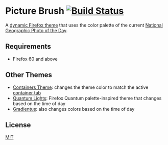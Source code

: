 # Picture Brush [![Build Status](https://travis-ci.org/dguo/picutre-paint.svg?branch=master)](https://travis-ci.org/dguo/picture-paint)
A [dynamic Firefox
theme](https://developer.mozilla.org/en-US/Add-ons/Themes/Theme_concepts#Dynamic_themes)
that uses the color palette of the current [National Geographic Photo of the Day](https://www.nationalgeographic.com/photography/photo-of-the-day/).

## Requirements
* Firefox 60 and above

## Other Themes
* [Containers Theme](https://addons.mozilla.org/en-US/firefox/addon/containers-theme/): changes the theme color to match the active [container tab](https://addons.mozilla.org/en-US/firefox/addon/multi-account-containers/)
* [Quantum Lights](https://addons.mozilla.org/en-US/firefox/addon/quantum-lights-dynamic/): Firefox Quantum palette-inspired theme that changes based on the time of day
* [Gradientus](https://addons.mozilla.org/en-US/firefox/addon/gradientus/): also changes colors based on the time of day

## License
[MIT](https://github.com/dguo/picture-paint/blob/master/LICENSE)
